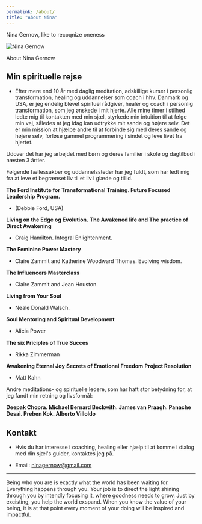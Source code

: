 ```yaml
---
permalink: /about/
title: "About Nina"
---
```


Nina Gernow, like to recoqnize oneness

![Nina Gernow](/assets/images/nina-gernow-photo-small01.jpg) 

About Nina Gernow

## Min spirituelle rejse

- Efter mere end 10 år med daglig meditation, adskillige kurser i personlig transformation, healing og uddannelser som coach i hhv. Danmark og USA, er jeg endelig blevet spirituel rådgiver, healer og coach i personlig transformation, som jeg ønskede i mit hjerte. Alle mine timer i stilhed ledte mig til kontakten med min sjæl, styrkede min intuition til at følge min vej, således at jeg idag kan udtrykke mit sande og højere selv. Det er min mission at hjælpe andre til at forbinde sig med deres sande og højere selv, forløse gammel programmering i sindet og leve livet fra hjertet.

Udover det har jeg arbejdet med børn og deres familier i skole og dagtilbud i næsten 3 årtier.

Følgende fællessakber og uddannelssteder har jeg fuldt, som har ledt mig fra at leve et begrænset liv til et liv i glæde og tillid.

**The Ford Institute for Transformational Training. Future Focused Leadership Program.**

 - (Debbie Ford, USA)

**Living on the Edge og Evolution.** **The Awakened life and The practice of Direct Awakening**

 -  Craig Hamilton. Integral Enlightenment.

**The Feminine Power Mastery**

 -  Claire Zammit and Katherine Woodward Thomas. Evolving wisdom.
 
 **The Influencers Masterclass**
 
  -  Claire Zammit and Jean Houston.

**Living from Your Soul**

 -  Neale Donald Walsch.

**Soul Mentoring and Spiritual Development**

 -  Alicia Power

**The six Priciples of True Succes**

 -  Rikka Zimmerman


**Awakening Eternal Joy**
**Secrets of Emotional Freedom**
**Project Resolution**

 - Matt Kahn
 
 Andre meditations- og spirituelle ledere, som har haft stor betydning for, at jeg fandt min retning og livsformål:
 
 **Deepak Chopra. Michael Bernard Beckwith. James van Praagh. Panache Desai. Preben Kok. Alberto Villoldo**

## Kontakt

 - Hvis du har interesse i coaching, healing eller hjælp til at komme i dialog med din sjæl's guider, kontaktes jeg på.
* Email: ninagernow@gmail.com


---

Being who you are is exactly what the world has been waiting for. Everything happens through you. Your job is to direct the light shining through you by intendly focusing it, where goodness needs to grow. Just by excisting, you help the world exspand. When you know the value of your being, it is at that point every moment of your doing will be inspired and impactful.


